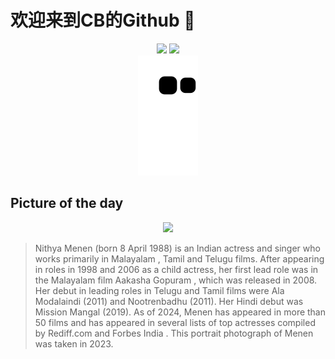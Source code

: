 
# 欢迎来到CB的Github 👋

<div align="center">
  <img height="137px" src="https://github-readme-stats.vercel.app/api?username=SuperCB&show_icons=true&theme=radical" />
  <img height="137px" src="https://github-readme-stats.vercel.app/api/top-langs/?username=SuperCB&hide_title=true&hide_border=true&layout=compact&langs_count=6&text_color=000&icon_color=fff" />
</div>


<div align="center">
    <img src="./contribution-snake/github-contribution-grid-snake.svg" />
</div>



## Picture of the day
<div align="center">
  <img width=400px src="https://upload.wikimedia.org/wikipedia/commons/thumb/3/31/Nithya_Menen_2023_Alt.jpg/525px-Nithya_Menen_2023_Alt.jpg" />
</div>

>Nithya Menen  (born 8 April 1988) is an Indian actress and singer who works primarily in  Malayalam ,  Tamil  and  Telugu  films. After appearing in roles in 1998 and 2006 as a child actress, her first lead role was in the Malayalam film  Aakasha Gopuram , which was released in 2008. Her debut in leading roles in Telugu and Tamil films were  Ala Modalaindi  (2011) and  Nootrenbadhu  (2011). Her Hindi debut was  Mission Mangal  (2019). As of 2024, Menen has appeared in more than 50 films and has appeared in several lists of top actresses compiled by  Rediff.com  and  Forbes India . This portrait photograph of Menen was taken in 2023.


